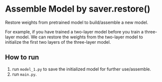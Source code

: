 # Assemble Model by saver.restore()
Restore weights from pretrained model to build/assemble a new model.

For example, if you have trained a two-layer model before you train a three-layer model.
We can restore the weights from the two-layer model to initialize the first two layers
of the three-layer model.

## How to run
1. run `model_1.py` to save the initialized model for further use/assemble.
2. run `main.py`.